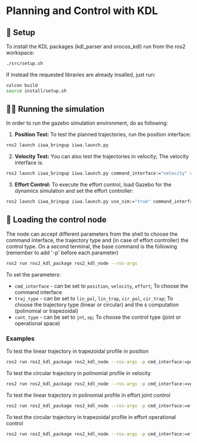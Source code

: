 # Planning and Control with KDL

## :hammer: Setup

To install the KDL packages (kdl_parser and orocos_kdl) run from the ros2 workspace:
```sh
./src/setup.sh
```
If instead the requested libraries are already insalled, just run:
```sh
colcon build
source install/setup.sh
```

## 🚴‍♂️ Running the simulation

In order to run the gazebo simulation environment, do as following:
1. **Position Test:** To test the planned trajectories, run the position interface:
```sh
ros2 launch iiwa_bringup iiwa.launch.py
```
2. **Velocity Test:** You can also test the trajectories in velocity; The velocity interface is:
```sh
ros2 launch iiwa_bringup iiwa.launch.py command_interface:="velocity" robot_controller:="velocity_controller"
```
3. **Effort Control:** To execute the effort control, load Gazebo for the dynamics simulation and set the effort controller:
```sh
ros2 launch iiwa_bringup iiwa.launch.py use_sim:="true" command_interface:="effort" robot_controller:="effort_controller"
```

## 🦾 Loading the control node

The node can accept different parameters from the shell to choose the command interface, the trajectory type and (in case of effort controller) the control type.
On a second terminal, the base command is the following (remember to add '-p' before each parameter)
```sh
ros2 run ros2_kdl_package ros2_kdl_node --ros-args
```
To set the parameters:
- `cmd_interface` - can be set to `position`, `velocity`, `effort`; To choose the command interface
- `traj_type` - can be set to `lin_pol`, `lin_trap`, `cir_pol`, `cir_trap`; To choose the trajectory type (linear or circular) and the s computation (polinomial or trapezoidal)
- `cont_type` - can be set to `jnt`, `op`; To choose the control type (joint or operational space)

### Examples

To test the linear trajectory in trapezoidal profile in position
```sh
ros2 run ros2_kdl_package ros2_kdl_node --ros-args -p cmd_interface:=position -p traj_type:=lin_trap
```

To test the circular trajectory in polinomial profile in velocity
```sh
ros2 run ros2_kdl_package ros2_kdl_node --ros-args -p cmd_interface:=velocity -p traj_type:=cir_pol
```

To test the linear trajectory in polinomial profile in effort joint control
```sh
ros2 run ros2_kdl_package ros2_kdl_node --ros-args -p cmd_interface:=effort -p traj_type:=lin_pol -p cont_type:=jnt
```

To test the circular trajectory in trapezoidal profile in effort operational control
```sh
ros2 run ros2_kdl_package ros2_kdl_node --ros-args -p cmd_interface:=effort -p traj_type:=cir_trap -p cont_type:=op
```
